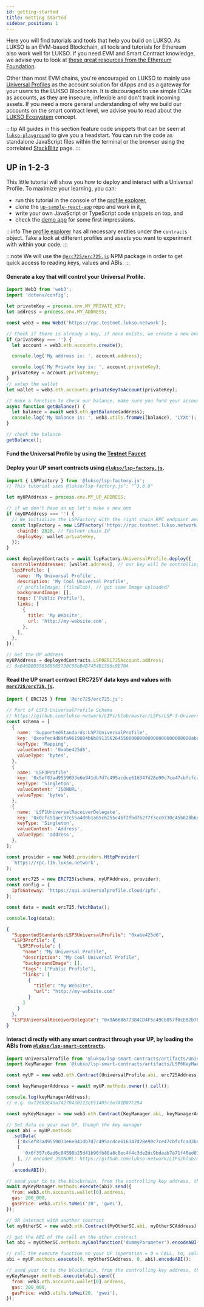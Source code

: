 ```yaml
---
id: getting-started
title: Getting Started
sidebar_position: 1
---
```


Here you will find tutorials and tools that help you build on LUKSO. As LUKSO is an EVM-based Blockchain, all tools and tutorials for Ethereum also work well for LUKSO. If you need EVM and Smart Contract knowledge, we advise you to look at [these great resources from the Ethereum Foundation](https://ethereum.org/en/developers/learning-tools/).

Other than most EVM chains, you're encouraged on LUKSO to mainly use [Universal Profiles](../standards/universal-profile/introduction.md) as the account solution for dApps and as a gateway for your users to the LUKSO Blockchain. It is discouraged to use simple EOAs as accounts, as they are insecure, inflexible and don't track incoming assets. If you need a more general understanding of why we build our accounts on the smart contract level, we advise you to read about the [LUKSO Ecosystem](https://medium.com/lukso/lukso-ecosystem-part-1-4c3f5d67b081) concept.

:::tip
All guides in this section feature code snippets that can be seen at [`lukso-playground`](https://github.com/lukso-network/lukso-playground) to give you a headstart. You can run the code as standalone JavaScript files within the terminal or the browser using the correlated [StackBlitz](https://stackblitz.com/github/lukso-network/lukso-playground) page.
:::

## UP in 1-2-3

This little tutorial will show you how to deploy and interact with a Universal Profile.
To maximize your learning, you can:

- run this tutorial in the console of the [profile explorer](https://l16.universalprofile.cloud),
- clone the [`up-sample-react-app`](https://github.com/Hugoo/up-sample-react-app) repo and work in it,
- write your own JavaScript or TypeScript code snippets on top, and
- check the [demo app](https://hugoo.github.io/up-sample-react-app/) for some first impressions.

:::info
The [profile explorer](https://l16.universalprofile.cloud) has all necessary entities under the `contracts` object. Take a look at different profiles and assets you want to experiment with within your code.
:::

:::note
We will use the [`@erc725/erc725.js`](../tools/erc725js/getting-started) NPM package in order to get quick access to reading keys, values and ABIs.
:::

#### Generate a key that will control your Universal Profile.

```js title="Load web3"
import Web3 from 'web3';
import 'dotenv/config';

let privateKey = process.env.MY_PRIVATE_KEY;
let address = process.env.MY_ADDRESS;

const web3 = new Web3('https://rpc.testnet.lukso.network');

// Check if there is already a key, if none exists, we create a new one
if (privateKey === '') {
  let account = web3.eth.accounts.create();

  console.log('My address is: ', account.address);

  console.log('My Private key is: ', account.privateKey);
  privateKey = account.privateKey;
}
// setup the wallet
let wallet = web3.eth.accounts.privateKeyToAccount(privateKey);

// make a function to check our balance, make sure you fund your account at https://faucet.testnet.lukso.network
async function getBalance() {
  let balance = await web3.eth.getBalance(address);
  console.log('My balance is: ', web3.utils.fromWei(balance), 'LYXt');
}

// check the balance
getBalance();
```

#### Fund the Universal Profile by using the [Testnet Faucet](https://faucet.testnet.lukso.network)

#### Deploy your UP smart contracts using [`@lukso/lsp-factory.js`](../tools/lsp-factoryjs/getting-started).

```js title="Deploy and configure contracts with lsp-factory.js"
import { LSPFactory } from '@lukso/lsp-factory.js';
// This tutorial uses @lukso/lsp-factory.js": "^3.0.0"

let myUPAddress = process.env.MY_UP_ADDRESS;

// if we don't have an up let's make a new one
if (myUPAddress === '') {
  // We initialize the LSPFactory with the right chain RPC endpoint and a private key from which we will deploy the UPs
  const lspFactory = new LSPFactory('https://rpc.testnet.lukso.network', {
    chainId: 2828, // Testnet chain Id
    deployKey: wallet.privateKey,
  });
}

const deployedContracts = await lspFactory.UniversalProfile.deploy({
  controllerAddresses: [wallet.address], // our key will be controlling our UP at the beginning
  lsp3Profile: {
    name: 'My Universal Profile',
    description: 'My Cool Universal Profile',
    // profileImage: [fileBlob], // got some Image uploaded?
    backgroundImage: [],
    tags: ['Public Profile'],
    links: [
      {
        title: 'My Website',
        url: 'http://my-website.com',
      },
    ],
  },
});

// Get the UP address
myUPAddress = deployedContracts.LSP0ERC725Account.address;
// 0xB46BBD556589565730C06bB4B7454B1596c9E70A
```

#### Read the UP smart contract ERC725Y data keys and values with [`@erc725/erc725.js`](../tools/erc725js/getting-started).

```js title="Read Universal Profile ERC725 keys/values with erc725.js"
import { ERC725 } from '@erc725/erc725.js';

// Part of LSP3-UniversalProfile Schema
// https://github.com/lukso-network/LIPs/blob/master/LSPs/LSP-3-UniversalProfile.md
const schema = [
  {
    name: 'SupportedStandards:LSP3UniversalProfile',
    key: '0xeafec4d89fa9619884b6b89135626455000000000000000000000000abe425d6',
    keyType: 'Mapping',
    valueContent: '0xabe425d6',
    valueType: 'bytes',
  },
  {
    name: 'LSP3Profile',
    key: '0x5ef83ad9559033e6e941db7d7c495acdce616347d28e90c7ce47cbfcfcad3bc5',
    keyType: 'Singleton',
    valueContent: 'JSONURL',
    valueType: 'bytes',
  },
  {
    name: 'LSP1UniversalReceiverDelegate',
    key: '0x0cfc51aec37c55a4d0b1a65c6255c4bf2fbdf6277f3cc0730c45b828b6db8b47',
    keyType: 'Singleton',
    valueContent: 'Address',
    valueType: 'address',
  },
];

const provider = new Web3.providers.HttpProvider(
  'https://rpc.l16.lukso.network',
);

const erc725 = new ERC725(schema, myUPAddress, provider);
const config = {
  ipfsGateway: 'https://api.universalprofile.cloud/ipfs',
};

const data = await erc725.fetchData();

console.log(data);
```

```json title="console.log(data)"
{
  "SupportedStandards:LSP3UniversalProfile": "0xabe425d6",
  "LSP3Profile": {
    "LSP3Profile": {
      "name": "My Universal Profile",
      "description": "My Cool Universal Profile",
      "backgroundImage": [],
      "tags": ["Public Profile"],
      "links": [
        {
          "title": "My Website",
          "url": "http://my-website.com"
        }
      ]
    }
  },
  "LSP1UniversalReceiverDelegate": "0x9A668677384CD4F5c49Cb057f0cEB2b783Ed670F"
}
```

#### Interact directly with any smart contract through your UP, by loading the ABIs from [`@lukso/lsp-smart-contracts`](https://www.npmjs.com/package/@lukso/lsp-smart-contracts).

```js title="Interact directly through your UP"
import UniversalProfile from '@lukso/lsp-smart-contracts/artifacts/UniversalProfile.json';
import KeyManager from '@lukso/lsp-smart-contracts/artifacts/LSP6KeyManager.json';

const myUP = new web3.eth.Contract(UniversalProfile.abi, erc725Address);

const keyManagerAddress = await myUP.methods.owner().call();

console.log(keyManagerAddress);
// e.g. 0x72662E4da74278430123cE51405c1e7A1B87C294

const myKeyManager = new web3.eth.Contract(KeyManager.abi, keyManagerAddress);

// Set data on your own UP, though the key manager
const abi = myUP.methods
  .setData(
    ['0x5ef83ad9559033e6e941db7d7c495acdce616347d28e90c7ce47cbfcfcad3bc5'], // LSP3Profile
    [
      '0x6f357c6ad6c04598b25d41b96fb88a8c8ec4f4c3de2dc9bdaab7e71f40ed012b84d0c126697066733a2f2f516d6262447348577a4d4d724538594345766e3342633254706756793176535736414d3946376168595642573874',
    ], // encoded JSONURL: https://github.com/lukso-network/LIPs/blob/main/LSPs/LSP-2-ERC725YJSONSchema.md#jsonurl
  )
  .encodeABI();

// send your tx to the blockchain, from the controlling key address, through the key manager
await myKeyManager.methods.execute(abi).send({
  from: web3.eth.accounts.wallet[0].address,
  gas: 200_000,
  gasPrice: web3.utils.toWei('20', 'gwei'),
});

// OR interact with another contract
let myOtherSC = new web3.eth.Contract(MyOtherSC.abi, myOtherSCAddress);

// get the ABI of the call on the other contract
let abi = myOtherSC.methods.myCoolfunction('dummyParameter').encodeABI();

// call the execute function on your UP (operation = 0 = CALL, to, value, calldata)
abi = myUP.methods.execute(0, myOtherSCAddress, 0, abi).encodeABI();

// send your tx to the blockchain, from the controlling key address, through the key manager
myKeyManager.methods.execute(abi).send({
  from: web3.eth.accounts.wallet[0].address,
  gas: 200_000,
  gasPrice: web3.utils.toWei(20, 'gwei'),
});
```
